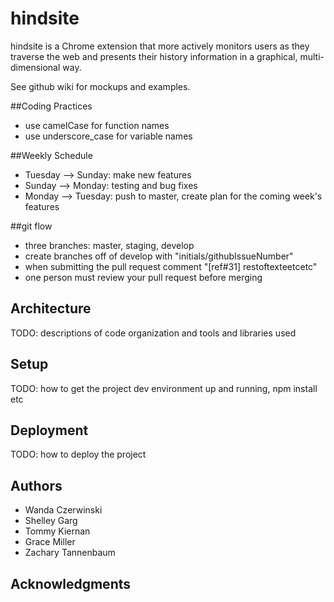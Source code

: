# hindsite
hindsite is a Chrome extension that more actively monitors users as they traverse the web and presents their history information in a graphical, multi-dimensional way. 

See github wiki for mockups and examples.

##Coding Practices
* use camelCase for function names
* use underscore_case for variable names

##Weekly Schedule
* Tuesday --> Sunday: make new features
* Sunday --> Monday: testing and bug fixes
* Monday --> Tuesday: push to master, create plan for the coming week's features

##git flow
* three branches: master, staging, develop
* create branches off of develop with "initials/githubIssueNumber"
* when submitting the pull request comment "[ref#31] restoftexteetcetc"
* one person must review your pull request before merging

## Architecture

TODO:  descriptions of code organization and tools and libraries used

## Setup

TODO: how to get the project dev environment up and running, npm install etc

## Deployment

TODO: how to deploy the project

## Authors
* Wanda Czerwinski
* Shelley Garg
* Tommy Kiernan
* Grace Miller
* Zachary Tannenbaum

## Acknowledgments
